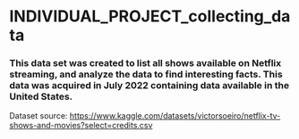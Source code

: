 # INDIVIDUAL_PROJECT_collecting_data

### This data set was created to list all shows available on Netflix streaming, and analyze the data to find interesting facts. This data was acquired in July 2022 containing data available in the United States.

Dataset source: https://www.kaggle.com/datasets/victorsoeiro/netflix-tv-shows-and-movies?select=credits.csv
